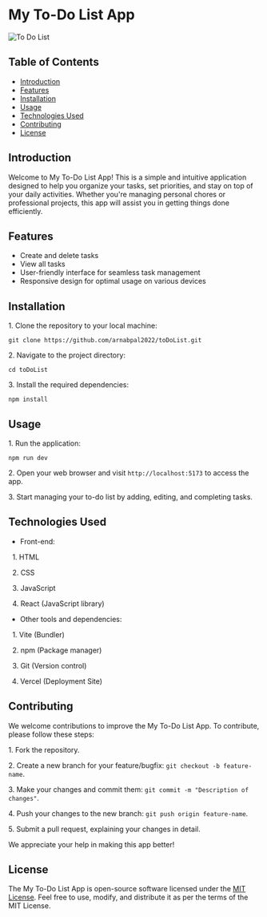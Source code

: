 # My To-Do List App

![To Do List](https://drive.google.com/file/d/1vKqjJiuDVfSWHYax0BifrQvid3Y6sfAy/view?usp=drive_link)

## Table of Contents

- [Introduction](#introduction)
- [Features](#features)
- [Installation](#installation)
- [Usage](#usage)
- [Technologies Used](#technologies-used)
- [Contributing](#contributing)
- [License](#license)

## Introduction

Welcome to My To-Do List App! This is a simple and intuitive application designed to help you organize your tasks, set priorities, and stay on top of your daily activities. Whether you're managing personal chores or professional projects, this app will assist you in getting things done efficiently.

## Features

- Create and delete tasks
- View all tasks
- User-friendly interface for seamless task management
- Responsive design for optimal usage on various devices

## Installation

1\. Clone the repository to your local machine:
```
git clone https://github.com/arnabpal2022/toDoList.git
```

2\. Navigate to the project directory:
```
cd toDoList
```

3\. Install the required dependencies:
```
npm install
```

## Usage

1\. Run the application:
```
npm run dev
```

2\. Open your web browser and visit `http://localhost:5173` to access the app.

3\. Start managing your to-do list by adding, editing, and completing tasks.

## Technologies Used

- Front-end:

  1. HTML
  
  2. CSS
  
  3. JavaScript
  
  4. React (JavaScript library)

- Other tools and dependencies:

  1. Vite (Bundler)
  
  2. npm (Package manager)
  
  3. Git (Version control)
  
  4. Vercel (Deployment Site)


## Contributing

We welcome contributions to improve the My To-Do List App. To contribute, please follow these steps:

1\. Fork the repository.

2\. Create a new branch for your feature/bugfix: `git checkout -b feature-name`.

3\. Make your changes and commit them: `git commit -m "Description of changes"`.

4\. Push your changes to the new branch: `git push origin feature-name`.

5\. Submit a pull request, explaining your changes in detail.

We appreciate your help in making this app better!

## License

The My To-Do List App is open-source software licensed under the [MIT License](https://opensource.org/licenses/MIT). Feel free to use, modify, and distribute it as per the terms of the MIT License.
